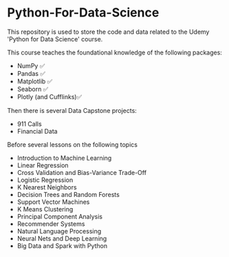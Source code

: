# Python-For-Data-Science
This repository is used to store the code and data related to the Udemy 'Python for Data Science' course.

This course teaches the foundational knowledge of the following packages:

* NumPy ✅
* Pandas ✅
* Matplotlib ✅
* Seaborn ✅
* Plotly (and Cufflinks)✅

Then there is several Data Capstone projects:

* 911 Calls
* Financial Data

Before several lessons on the following topics

* Introduction to Machine Learning
* Linear Regression
* Cross Validation and Bias-Variance Trade-Off
* Logistic Regression
* K Nearest Neighbors
* Decision Trees and Random Forests
* Support Vector Machines
* K Means Clustering
* Principal Component Analysis
* Recommender Systems
* Natural Language Processing
* Neural Nets and Deep Learning
* Big Data and Spark with Python
